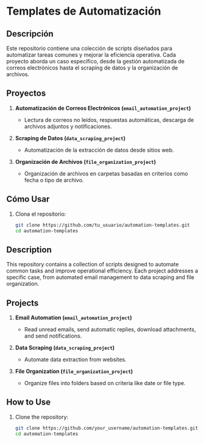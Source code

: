 # Templates de Automatización

## Descripción
Este repositorio contiene una colección de scripts diseñados para automatizar tareas comunes y mejorar la eficiencia operativa. Cada proyecto aborda un caso específico, desde la gestión automatizada de correos electrónicos hasta el scraping de datos y la organización de archivos.

## Proyectos
1. **Automatización de Correos Electrónicos (`email_automation_project`)**
   - Lectura de correos no leídos, respuestas automáticas, descarga de archivos adjuntos y notificaciones.

2. **Scraping de Datos (`data_scraping_project`)**
   - Automatización de la extracción de datos desde sitios web.

3. **Organización de Archivos (`file_organization_project`)**
   - Organización de archivos en carpetas basadas en criterios como fecha o tipo de archivo.

## Cómo Usar
1. Clona el repositorio:
   ```bash
   git clone https://github.com/tu_usuario/automation-templates.git
   cd automation-templates


## Description
This repository contains a collection of scripts designed to automate common tasks and improve operational efficiency. Each project addresses a specific case, from automated email management to data scraping and file organization.

## Projects
1. **Email Automation (`email_automation_project`)**
   - Read unread emails, send automatic replies, download attachments, and send notifications.

2. **Data Scraping (`data_scraping_project`)**
   - Automate data extraction from websites.

3. **File Organization (`file_organization_project`)**
   - Organize files into folders based on criteria like date or file type.

## How to Use
1. Clone the repository:
   ```bash
   git clone https://github.com/your_username/automation-templates.git
   cd automation-templates

